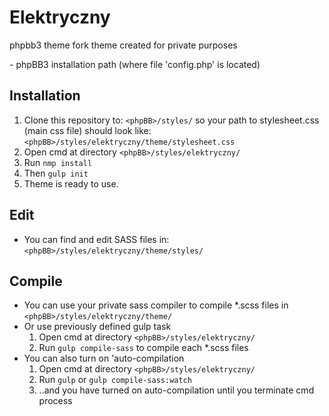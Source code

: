 # Elektryczny

phpbb3 theme fork
theme created for private purposes

<phpBB> - phpBB3 installation path (where file 'config.php' is located)

## Installation

1. Clone this repository to:
	`<phpBB>/styles/`
	so your path to stylesheet.css (main css file) should look like:
	`<phpBB>/styles/elektryczny/theme/stylesheet.css`
2. Open cmd at directory
	`<phpBB>/styles/elektryczny/` 
3. Run
	`nmp install`
4. Then
	`gulp init`
5. Theme is ready to use.

## Edit

- You can find and edit SASS files in:
	`<phpBB>/styles/elektryczny/theme/styles/`
	
## Compile

- You can use your private sass compiler to compile *.scss files in 
	`<phpBB>/styles/elektryczny/theme/`
- Or use previously defined gulp task
	1. Open cmd at directory
		`<phpBB>/styles/elektryczny/`
	2. Run `gulp compile-sass` to compile each *.scss files
- You can also turn on 'auto-compilation
	1. Open cmd at directory
		`<phpBB>/styles/elektryczny/`
	2. Run `gulp` or `gulp compile-sass:watch`
	3. ..and you have turned on auto-compilation until you terminate cmd process
